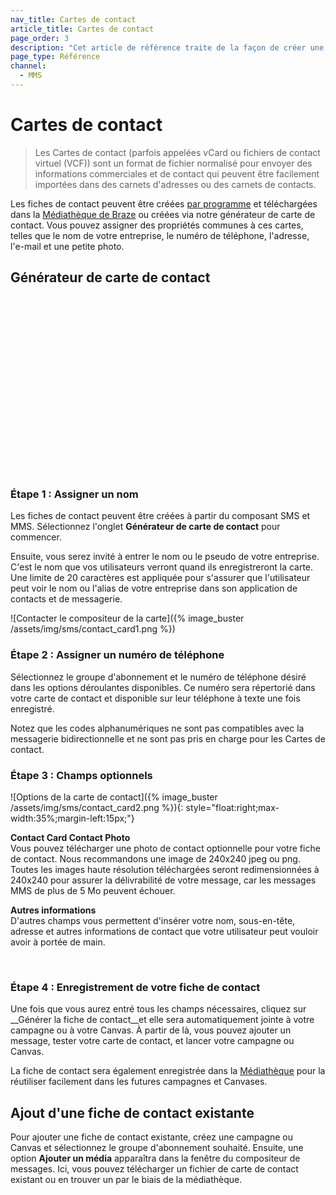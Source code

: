 ```yaml
---
nav_title: Cartes de contact
article_title: Cartes de contact
page_order: 3
description: "Cet article de référence traite de la façon de créer une carte de contact à inclure dans vos messages MMS et SMS."
page_type: Référence
channel:
  - MMS
---
```


# Cartes de contact

> Les Cartes de contact (parfois appelées vCard ou fichiers de contact virtuel (VCF)) sont un format de fichier normalisé pour envoyer des informations commerciales et de contact qui peuvent être facilement importées dans des carnets d'adresses ou des carnets de contacts.

Les fiches de contact peuvent être créées [par programme](https://www.twilio.com/blog/send-vcard-twilio-sms) et téléchargées dans la [Médiathèque de Braze]({{site.baseurl}}/user_guide/engagement_tools/templates_and_media/media_library/#media-library) ou créées via notre générateur de carte de contact. Vous pouvez assigner des propriétés communes à ces cartes, telles que le nom de votre entreprise, le numéro de téléphone, l'adresse, l'e-mail et une petite photo.

## Générateur de carte de contact

<script src="https://fast.wistia.com/embed/medias/7m77mdfr4y.jsonp" async></script><script src="https://fast.wistia.com/assets/external/E-v1.js" async></script><div class="wistia_responsive_padding" style="padding:56.25% 0 0 0;position:relative;"><div class="wistia_responsive_wrapper" style="height:100%;left:0;position:absolute;top:0;width:100%;"><div class="wistia_embed wistia_async_7m77mdfr4y videoFoam=true" style="height:100%;position:relative;width:100%"><div class="wistia_swatch" style="height:100%;left:0;opacity:0;overflow:hidden;position:absolute;top:0;transition:opacity 200ms;width:100%;"><img src="https://fast.wistia.com/embed/medias/7m77mdfr4y/swatch" style="filter:blur(5px);height:100%;object-fit:contain;width:100%;" alt="" aria-hidden="true" onload="this.parentNode.style.opacity=1;" /></div></div></div></div>

### Étape 1 : Assigner un nom

Les fiches de contact peuvent être créées à partir du composant SMS et MMS. Sélectionnez l'onglet __Générateur de carte de contact__ pour commencer.

Ensuite, vous serez invité à entrer le nom ou le pseudo de votre entreprise. C'est le nom que vos utilisateurs verront quand ils enregistreront la carte. Une limite de 20 caractères est appliquée pour s'assurer que l'utilisateur peut voir le nom ou l'alias de votre entreprise dans son application de contacts et de messagerie.

![Contacter le compositeur de la carte]({% image_buster /assets/img/sms/contact_card1.png %})

### Étape 2 : Assigner un numéro de téléphone

Sélectionnez le groupe d'abonnement et le numéro de téléphone désiré dans les options déroulantes disponibles. Ce numéro sera répertorié dans votre carte de contact et disponible sur leur téléphone à texte une fois enregistré.

Notez que les codes alphanumériques ne sont pas compatibles avec la messagerie bidirectionnelle et ne sont pas pris en charge pour les Cartes de contact.

### Étape 3 : Champs optionnels

![Options de la carte de contact]({% image_buster /assets/img/sms/contact_card2.png %}){: style="float:right;max-width:35%;margin-left:15px;"}

__Contact Card Contact Photo__<br> Vous pouvez télécharger une photo de contact optionnelle pour votre fiche de contact. Nous recommandons une image de 240x240 jpeg ou png. Toutes les images haute résolution téléchargées seront redimensionnées à 240x240 pour assurer la délivrabilité de votre message, car les messages MMS de plus de 5 Mo peuvent échouer.

__Autres informations__<br> D'autres champs vous permettent d'insérer votre nom, sous-en-tête, adresse et autres informations de contact que votre utilisateur peut vouloir avoir à portée de main.

<br>

### Étape 4 : Enregistrement de votre fiche de contact

Une fois que vous aurez entré tous les champs nécessaires, cliquez sur __Générer la fiche de contact__et elle sera automatiquement jointe à votre campagne ou à votre Canvas. À partir de là, vous pouvez ajouter un message, tester votre carte de contact, et lancer votre campagne ou Canvas.

La fiche de contact sera également enregistrée dans la [Médiathèque]({{site.baseurl}}/user_guide/engagement_tools/templates_and_media/media_library/#media-library) pour la réutiliser facilement dans les futures campagnes et Canvases.

## Ajout d'une fiche de contact existante

Pour ajouter une fiche de contact existante, créez une campagne ou Canvas et sélectionnez le groupe d'abonnement souhaité. Ensuite, une option __Ajouter un média__ apparaîtra dans la fenêtre du compositeur de messages. Ici, vous pouvez télécharger un fichier de carte de contact existant ou en trouver un par le biais de la médiathèque.
